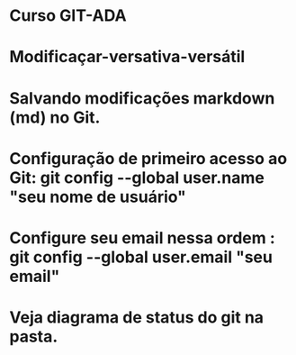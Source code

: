 # Curso GIT-ADA
# Modificaçar-versativa-versátil
# Salvando modificações markdown (md) no Git.
# Configuração de primeiro acesso ao Git: git config --global user.name "seu nome de usuário"
# Configure seu email nessa ordem : git config --global user.email "seu email"
# Veja diagrama de status do git na pasta.
